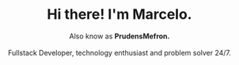 <div align="center"><h1> Hi there! I'm Marcelo.</h1></div>
<div align="center">Also know as <strong>PrudensMefron.</strong></div>
<br>
<div align="center">Fullstack Developer, technology enthusiast and problem solver 24/7.</div>
<br>
<!-- <div align="center">Follow me at my social medias:</div>
<div align="center" style="display: flex; justify-content: space-between; align-items: center; flex-wrap: wrap; padding: 20px;">
  <a href="https://www.linkedin.com/in/marcelo-galvan-749509247/">
    <img src="LinkedIn.svg" width="30" height="30">
  </a>
  <a href="mailto:marcelogsf@proton.me">
    <img src="mail.svg" width="30" height="30">
  </a>
</div>
790795 -->
